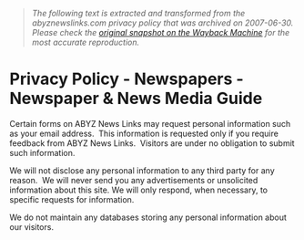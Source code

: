 > *The following text is extracted and transformed from the abyznewslinks.com privacy policy that was archived on 2007-06-30. Please check the [original snapshot on the Wayback Machine](https://web.archive.org/web/20070630020844id_/http%3A//www.abyznewslinks.com/priva.htm) for the most accurate reproduction.*

# Privacy Policy - Newspapers - Newspaper & News Media Guide

Certain forms on ABYZ News Links may request personal information such as your email address.  This information is requested only if you require feedback from ABYZ News Links.  Visitors are under no obligation to submit such information.

We will not disclose any personal information to any third party for any reason.  We will never send you any advertisements or unsolicited information about this site. We will only respond, when necessary, to specific requests for information.

We do not maintain any databases storing any personal information about our visitors.
